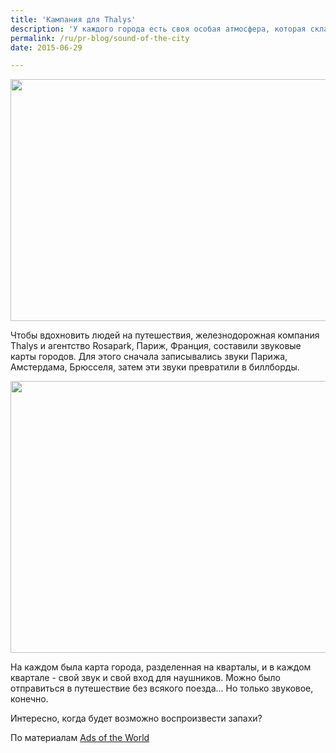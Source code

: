 ```yaml
---
title: 'Кампания для Thalys'
description: 'У каждого города есть своя особая атмосфера, которая складывается из миллионов составляющих. Но если архитектуру, парки и лица людей относительно просто передать, то как передать очарование звуков города? Шелест листвы, шум оживленного рынка, музыку уличных артистов?'
permalink: /ru/pr-blog/sound-of-the-city
date: 2015-06-29

---
```


<img src="{{ site.assets }}/upload/Thalys_WhatifaCityCouldTalk15.jpg" alt="" class="post__img" width="580" height="387">

Чтобы вдохновить людей на путешествия, железнодорожная компания Thalys и агентство Rosapark, Париж, Франция, составили звуковые карты городов. Для этого сначала записывались звуки Парижа, Амстердама, Брюсселя, затем эти звуки превратили в биллборды.

<img src="{{ site.assets }}/upload/CI5UGwxWgAADUs2.jpg" alt="" class="post__img" width="580" height="435">

 На каждом была карта города, разделенная на кварталы, и в каждом квартале - свой звук и свой вход для наушников. Можно было отправиться в путешествие без всякого поезда... Но только звуковое, конечно.

Интересно, когда будет возможно воспроизвести запахи?

По материалам <a href="https://adsoftheworld.com/media/ambient/thalys_trains_sounds_of_the_city">Ads of the World </a>

